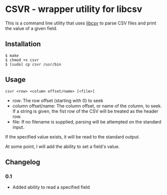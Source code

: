 # CSVR - wrapper utility for libcsv
This is a command line utility that uses [libcsv](http://sourceforge.net/projects/libcsv/) to parse CSV files and print the value of a given field. 

## Installation

    $ make
    $ chmod +x csvr
    $ [sudo] cp csvr /usr/bin

## Usage

    csvr <row> <column offset/name> [<file>] 

* row: The row offset (starting with 0) to seek
* column offset/name: The column offset, or name of the column, to seek. If a string is given, the fist row of the CSV will be treated as the header row. 
* file: If no filename is supplied, parsing will be attempted on the standard input.

If the specified value exists, it will be read to the standard output.

At some point, I will add the ability to set a field's value.

## Changelog
### 0.1
* Added ability to read a specified field
